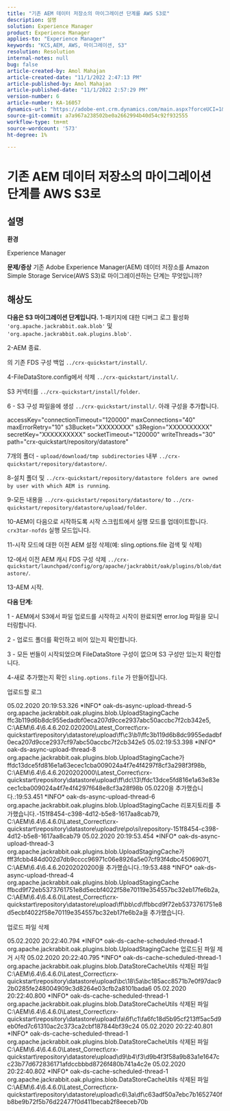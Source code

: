 ```yaml
---
title: "기존 AEM 데이터 저장소의 마이그레이션 단계를 AWS S3로"
description: 설명
solution: Experience Manager
product: Experience Manager
applies-to: "Experience Manager"
keywords: "KCS,AEM, AWS, 마이그레이션, S3"
resolution: Resolution
internal-notes: null
bug: false
article-created-by: Amol Mahajan
article-created-date: "11/1/2022 2:47:13 PM"
article-published-by: Amol Mahajan
article-published-date: "11/1/2022 2:57:29 PM"
version-number: 6
article-number: KA-16057
dynamics-url: "https://adobe-ent.crm.dynamics.com/main.aspx?forceUCI=1&pagetype=entityrecord&etn=knowledgearticle&id=4fd5180d-f459-ed11-9561-6045bd006ce9"
source-git-commit: a7a967a238502be0a2662994b40d54c92f932555
workflow-type: tm+mt
source-wordcount: '573'
ht-degree: 1%

---
```


# 기존 AEM 데이터 저장소의 마이그레이션 단계를 AWS S3로

## 설명


<b>환경</b>

Experience Manager


<b>문제/증상</b>
기존 Adobe Experience Manager(AEM) 데이터 저장소를 Amazon Simple Storage Service(AWS S3)로 마이그레이션하는 단계는 무엇입니까?


## 해상도

<b>다음은 S3 마이그레이션 단계입니다.</b>
1-패키지에 대한 디버그 로그 활성화 `'org.apache.jackrabbit.oak.blob'` 및 `'org.apache.jackrabbit.oak.plugins.blob'`.

2-AEM 종료.

의 기존 FDS 구성 백업 `../crx-quickstart/install/`.

4-FileDataStore.config에서 삭제 `../crx-quickstart/install/`.

S3 커넥터를 `../crx-quickstart/install/folder`.

6 - S3 구성 파일을에 생성 `../crx-quickstart/install/`. 아래 구성을 추가합니다.

accessKey=&quot;connectionTimeout=&quot;120000&quot; maxConnections=&quot;40&quot; maxErrorRetry=&quot;10&quot; s3Bucket=&quot;XXXXXXXX&quot; s3Region=&quot;XXXXXXXXXX&quot; secretKey=&quot;XXXXXXXXXX&quot; socketTimeout=&quot;120000&quot; writeThreads=&quot;30&quot; path=&quot;crx-quickstart/repository/datastore&quot;

7개의 폴더 - `upload/download/tmp subdirectories` 내부 `../crx-quickstart/repository/datastore/`.

8-설치 폴더 및 `../crx-quickstart/repository/datastore folders are owned by user with which AEM is running`.

9-모든 내용을 `../crx-quickstart/repository/datastore/` to `../crx-quickstart/repository/datastore/upload/folder`.

10-AEM이 다음으로 시작하도록 시작 스크립트에서 실행 모드를 업데이트합니다. `crx3tar-nofds` 실행 모드입니다.

11-시작 모드에 대한 이전 AEM 설정 삭제(예: sling.options.file 검색 및 삭제)

12-에서 이전 AEM 캐시 FDS 구성 삭제 `../crx-quickstart/launchpad/config/org/apache/jackrabbit/oak/plugins/blob/datastore/`.

13-AEM 시작.

<b>다음 단계:</b>

1 - AEM에서 S3에서 파일 업로드를 시작하고 시작이 완료되면 error.log 파일을 모니터링합니다.

2 - 업로드 폴더를 확인하고 비어 있는지 확인합니다.

3 - 모든 번들이 시작되었으며 FileDataStore 구성이 없으며 S3 구성만 있는지 확인합니다.

4-새로 추가했는지 확인 `sling.options.file` 가 만들어집니다.

업로드할 로그

05.02.2020 20:19:53.326 \*INFO\* oak-ds-async-upload-thread-5 org.apache.jackrabbit.oak.plugins.blob.UploadStagingCache ffc3b119d6b8dc955edadbf0eca207d9cce2937abc50accbc7f2cb342e5, C:\AEM\6.4\6.4.6.202.020200\Latest_Correct\crx-quickstart\repository\datastore\upload\ff\c3\b1\ffc3b119d6b8dc9955edadbf0eca207d9cce2937cf97abc50accbc7f2cb342e5 05.02:19:53.398 \*INFO\* oak-ds-async-upload-thread-8 org.apache.jackrabbit.oak.plugins.blob.UploadStagingCache가 ffdc13dce5fd816e1a63ecec1cba009024a4f7e4f4297f8cf3a298f3f98b, C:\AEM\6.4\6.4.6.2020202000\Latest_Correct\crx-quickstart\repository\datastore\upload\ff\dc\13\ffdc13dce5fd816e1a63e83ecec1cba009024a4f7e4f4297f648e8cf3a28f98b 05.0220을 추가했습니다.:19:53.451 \*INFO\* oak-ds-async-upload-thread-6 org.apache.jackrabbit.oak.plugins.blob.UploadStagingCache 리포지토리를 추가했습니다.-151f8454-c398-4d12-b5e8-1617aa8cab79, C:\AEM\6.4\6.4.6.0\Latest_Correct\crx-quickstart\repository\datastore\upload\re\po\si\repository-151f8454-c398-4d12-b5e8-1617aa8cab79 05.02.2020 20:19:53.454 \*INFO\* oak-ds-async-upload-thread-3 org.apache.jackrabbit.oak.plugins.blob.UploadStagingCache가 fff3fcbb484d002d7db9cccc96971c06e8926a5e07cf93f4dbc45069071, C:\AEM\6.4\6.4.6.20202020200을 추가했습니다.:19:53.488 \*INFO\* oak-ds-async-upload-thread-4 org.apache.jackrabbit.oak.plugins.blob.UploadStagingCache ffbcd9f72eb5373761751e8d5ecbf4022f58e70119e354557bc32eb17fe6b2a, C:\AEM\6.4\6.4.6.0\Latest_Correct\crx-quickstart\repository\datastore\upload\ff\bb\cd\ffbbcd9f72eb5373761751e8d5ecbf4022f58e70119e354557bc32eb17fe6b2a을 추가했습니다.

업로드 파일 삭제

05.02.2020 20:22:40.794 \*INFO\* oak-ds-cache-scheduled-thread-1 org.apache.jackrabbit.oak.plugins.blob.UploadStagingCache 업로드된 파일 제거 시작 05.02.2020 20:22:40.795 \*INFO\* oak-ds-cache-scheduled-thread-1 org.apache.jackrabbit.oak.plugins.blob.DataStoreCacheUtils 삭제된 파일 C:\AEM\6.4\6.4.6.0\Latest_Correct\crx-quickstart\repository\datastore\upload\bc\18\5a\bc185acc8571b7e0f97dac92b0285fe248004909c3d8264e03cfb2a8101bada6 05.02.2020 20:22:40.800 \*INFO\* oak-ds-cache-scheduled-thread-1 org.apache.jackrabbit.oak.plugins.blob.DataStoreCacheUtils 삭제된 파일 C:\AEM\6.4\6.4.6.0\Latest_Correct\crx-quickstart\repository\datastore\upload\fa\6f\c1\fa6fc18d5b95cf213ff5ac5d9eb0fed7c61310ac2c373ca2cbf187844bf39c24 05.02.2020 20:22:40.801 \*INFO\* oak-ds-cache-scheduled-thread-1 org.apache.jackrabbit.oak.plugins.blob.DataStoreCacheUtils 삭제된 파일 C:\AEM\6.4\6.4.6.0\Latest_Correct\crx-quickstart\repository\datastore\upload\d9\b4\f3\d9b4f3f58a9b83a1e1647cc23b77d672836171afdccbbbd8726f480b741a4c2e 05.02.2020 20:22:40.802 \*INFO\* oak-ds-cache-scheduled-thread-1 org.apache.jackrabbit.oak.plugins.blob.DataStoreCacheUtils 삭제된 파일 C:\AEM\6.4\6.4.6.0\Latest_Correct\crx-quickstart\repository\datastore\upload\c6\3a\df\c63adf50a7ebc7b1652740fb8be9b72f5b76d22477f0d411becab2f8eeceb70b
